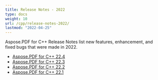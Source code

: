 ```yaml
---
title: Release Notes - 2022
type: docs
weight: 10
url: /cpp/release-notes-2022/
lastmod: "2022-04-25"
---
```

Aspose.PDF for C++ Release Notes list new features, enhancement, and fixed bugs that were made in 2022.

- [Aspose.PDF for C++ 22.4](/pdf/cpp/aspose-pdf-for-cpp-22-4-release-notes/)
- [Aspose.PDF for C++ 22.3](/pdf/cpp/aspose-pdf-for-cpp-22-3-release-notes/)
- [Aspose.PDF for C++ 22.2](/pdf/cpp/aspose-pdf-for-cpp-22-2-release-notes/)
- [Aspose.PDF for C++ 22.1](/pdf/cpp/aspose-pdf-for-cpp-22-1-release-notes/)
